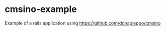 cmsino-example
==============

Example of a rails application using 
https://github.com/donapieppo/cmsino 


